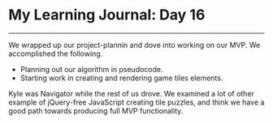 # My Learning Journal: Day 16
*********************************************************************
We wrapped up our project-plannin and dove into working on our MVP.
We accomplished the following.

- Planning out our algorithm in pseudocode.
- Starting work in creating and rendering game tiles elements.

Kyle was Navigator while the rest of us drove. We examined a lot of other example of jQuery-free JavaScript creating tile puzzles, and think we have a good path towards producing full MVP functionality.
